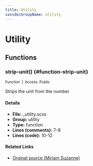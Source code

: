 ```yaml
---
title: Utility
sassdocGroupName: utility
---
```



# Utility





## Functions




###  strip-unit() {#function-strip-unit} 

<small>Function&ensp;|&ensp;Access: Public</small>

  

Strips the unit from the number
    
    

#### Details

- **File:** _utility.scss
- **Group:** utility
- **Type:** function
- **Lines (comments):** 7-8
- **Lines (code):** 10-12
    
    

#### Related Links

- [Orginal source (Miriam Suzanne)](https://stackoverflow.com/questions/12328259/how-do-you-strip-the-unit-from-any-number-in-sass/12335841#12335841)

    
  
  